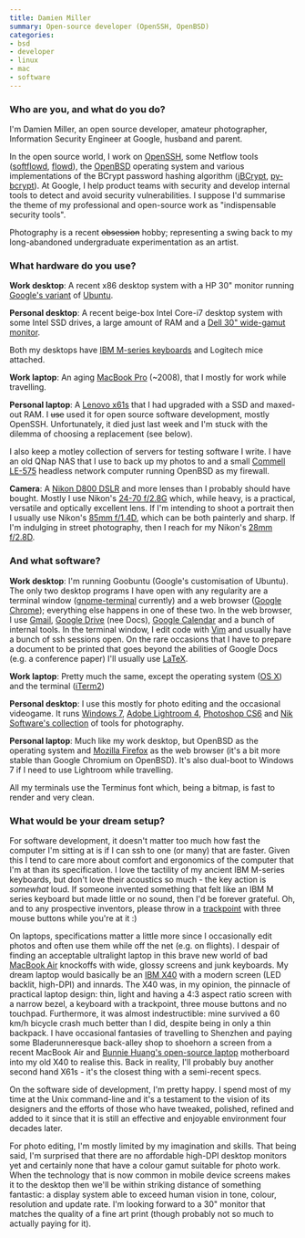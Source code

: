 ```yaml
---
title: Damien Miller
summary: Open-source developer (OpenSSH, OpenBSD)
categories:
- bsd
- developer
- linux
- mac
- software
---
```


### Who are you, and what do you do?

I'm Damien Miller, an open source developer, amateur photographer, Information Security Engineer at Google, husband and parent.

In the open source world, I work on [OpenSSH][], some Netflow tools ([softflowd][], [flowd][]), the [OpenBSD][] operating system and various implementations of the BCrypt password hashing algorithm ([jBCrypt][], [py-bcrypt][]). At Google, I help product teams with security and develop internal tools to detect and avoid security vulnerabilities. I suppose I'd summarise the theme of my professional and open-source work as "indispensable security tools".

Photography is a recent <strike>obsession</strike> hobby; representing a swing back to my long-abandoned undergraduate experimentation as an artist.

### What hardware do you use?

**Work desktop**: A recent x86 desktop system with a HP 30" monitor running [Google's variant][goobuntu] of [Ubuntu][].

**Personal desktop**: A recent beige-box Intel Core-i7 desktop system with some Intel SSD drives, a large amount of RAM and a [Dell 30" wide-gamut monitor][ultrasharp-u3011].

Both my desktops have [IBM M-series keyboards][model-m] and Logitech mice attached.

**Work laptop**: An aging [MacBook Pro][macbook-pro] (~2008), that I mostly for work while travelling.

**Personal laptop**: A [Lenovo x61s][thinkpad-x61s] that I had upgraded with a SSD and maxed-out RAM. I <strike>use</strike> used it for open source software development, mostly OpenSSH. Unfortunately, it died just last week and I'm stuck with the dilemma of choosing  a replacement (see below).

I also keep a motley collection of servers for testing software I write. I have an old QNap NAS that I use to back up my photos to and a small [Commell LE-575][le-575] headless network computer running OpenBSD as my firewall.

**Camera**: A [Nikon D800 DSLR][d800] and more lenses than I probably should have bought. Mostly I use Nikon's [24-70 f/2.8G][af-s-nikkor-24-70mm-f2.8g-ed] which, while heavy, is a practical, versatile and optically excellent lens. If I'm intending to shoot a portrait then I usually use Nikon's [85mm f/1.4D][af-nikkon-85mm-f2.8d-if], which can be both painterly and sharp. If I'm indulging in street photography, then I reach for my Nikon's [28mm f/2.8D][af-nikkor-28mm-f2.8d].

### And what software?

**Work desktop**: I'm running Goobuntu (Google's customisation of Ubuntu). The only two desktop programs I have open with any regularity are a terminal window ([gnome-terminal][] currently) and a web browser ([Google Chrome][chrome]); everything else happens in one of these two. In the web browser, I use [Gmail][], [Google Drive][google-docs] (nee Docs), [Google Calendar][google-calendar] and a bunch of internal tools. In the terminal window, I edit code with [Vim][] and usually have a bunch of ssh sessions open. On the rare occasions that I have to prepare a document to be printed that goes beyond the abilities of Google Docs (e.g. a conference paper) I'll usually use [LaTeX][].

**Work laptop**: Pretty much the same, except the operating system ([OS X][macos]) and the terminal ([iTerm2][])

**Personal desktop**: I use this mostly for photo editing and the occasional videogame. It runs [Windows 7][windows-7], [Adobe Lightroom 4][lightroom], [Photoshop CS6][photoshop] and [Nik Software's collection][nik-collection] of tools for photography.

**Personal laptop**: Much like my work desktop, but OpenBSD as the operating system and [Mozilla Firefox][firefox] as the web browser (it's a bit more stable than Google Chromium on OpenBSD). It's also dual-boot to Windows 7 if I need to use Lightroom while travelling.

All my terminals use the Terminus font which, being a bitmap, is fast to render and very clean.

### What would be your dream setup?

For software development, it doesn't matter too much how fast the computer I'm sitting at is if I can ssh to one (or many) that are faster. Given this I tend to care more about comfort and ergonomics of the computer that I'm at than its specification. I love the tactility of my ancient IBM M-series keyboards, but don't love their acoustics so much - the key action is _somewhat_ loud. If someone invented something that felt like an IBM M series keyboard but made little or no sound, then I'd be forever grateful. Oh, and to any prospective inventors, please throw in a [trackpoint](http://en.wikipedia.org/wiki/Trackpoint "The Wikipedia entry for Trackpoints.") with three mouse buttons while you're at it :)

On laptops, specifications matter a little more since I occasionally edit photos and often use them while off the net (e.g. on flights). I despair of finding an acceptable ultralight laptop in this brave new world of bad [MacBook Air][macbook-air] knockoffs with wide, glossy screens and junk keyboards. My dream laptop would basically be an [IBM X40][thinkpad-x40] with a modern screen (LED backlit, high-DPI) and innards. The X40 was, in my opinion, the pinnacle of practical laptop design: thin, light and having a 4:3 aspect ratio screen with a narrow bezel, a keyboard with a trackpoint, three mouse buttons and no touchpad. Furthermore, it was almost indestructible: mine survived a 60 km/h bicycle crash much better than I did, despite being in only a thin backpack. I have occasional fantasies of travelling to Shenzhen and paying some Bladerunneresque back-alley shop to shoehorn a screen from a recent MacBook Air and [Bunnie Huang's open-source laptop](http://www.bunniestudios.com/blog/?p=2686 "Bunnie's post on his own motherboard.") motherboard into my old X40 to realise this. Back in reality, I'll probably buy another second hand X61s - it's the closest thing with a semi-recent specs.

On the software side of development, I'm pretty happy. I spend most of my time at the Unix command-line and it's a testament to the vision of its designers and the efforts of those who have tweaked, polished, refined and added to it since that it is still an effective and enjoyable environment four decades later.

For photo editing, I'm mostly limited by my imagination and skills. That being said, I'm surprised that there are no affordable high-DPI desktop monitors yet and certainly none that have a colour gamut suitable for photo work. When the technology that is now common in mobile device screens makes it to the desktop then we'll be within striking distance of something fantastic: a display system able to exceed human vision in tone, colour, resolution and update rate. I'm looking forward to a 30" monitor that matches the quality of a fine art print (though probably not so much to actually paying for it).

[af-nikkon-85mm-f2.8d-if]: http://www.nikonusa.com/en/nikon-products/product/camera-lenses/af-nikkor-85mm-f%252f1.4d-if.html "A portrait lens."
[af-nikkor-28mm-f2.8d]: https://www.nikonusa.com/en/Nikon-Products/Product/Camera-Lenses/1922/AF-NIKKOR-28mm-f%252F2.8D.html "A lens for SLR cameras."
[af-s-nikkor-24-70mm-f2.8g-ed]: https://www.nikonusa.com/en/Nikon-Products/Product/Camera-Lenses/2164/AF-S-NIKKOR-24-70mm-f%252F2.8G-ED.html "A wide-angel zoom lens."
[d800]: https://www.amazon.com/Nikon-FX-Format-Digital-Camera-MODEL/dp/B0076AYNXM "A 36.3 megapixel DSLR."
[le-575]: http://www.commell.com.tw/Product/SBC/LE-575.HTM "A fanless embedded computer."
[macbook-air]: https://www.apple.com/macbook-air/ "A very thin laptop."
[macbook-pro]: https://www.apple.com/macbook-pro/ "A laptop."
[model-m]: https://en.wikipedia.org/wiki/Model_M_keyboard "A keyboard."
[thinkpad-x40]: http://www.thinkwiki.org/wiki/Category:X40 "A 12.1 inch PC laptop."
[thinkpad-x61s]: http://www.thinkwiki.org/wiki/Category:X61s "A 12.1 inch PC laptop."
[ultrasharp-u3011]: https://www.amazon.com/Dell-UltraSharp-30-Inch-PremierColor-Monitor/dp/B00C2RPW8O "A 30 inch LCD screen."
[chrome]: https://www.google.com/intl/en/chrome/browser/ "A WebKit-based browser, where each tab runs in its own thread."
[firefox]: https://www.mozilla.org/en-US/firefox/new/ "A cross-platform open-source web browser."
[flowd]: https://code.google.com/archive/p/flowd "A NetFlow collector."
[gmail]: https://mail.google.com/mail/ "Web-based email."
[gnome-terminal]: https://en.wikipedia.org/wiki/GNOME_Terminal "A terminal application."
[goobuntu]: https://en.wikipedia.org/wiki/Goobuntu "Google's own version of Ubuntu."
[google-calendar]: https://en.wikipedia.org/wiki/Google_Calendar "A web-based calendar client."
[google-docs]: https://en.wikipedia.org/wiki/Google_Docs "A web-based office suite."
[iterm2]: https://iterm2.com/ "An alternative terminal application for Mac OS X."
[jbcrypt]: http://www.mindrot.org/projects/jBCrypt/ "A Java implementation of BCrypt."
[latex]: https://www.latex-project.org/ "Typesetting software."
[lightroom]: https://www.adobe.com/products/photoshop-lightroom.html "Photo management and editing software."
[macos]: https://en.wikipedia.org/wiki/MacOS "An operating system for Mac hardware."
[nik-collection]: https://www.google.com/nikcollection/ "A collection of photo-editing plugins for Photoshop/Lightroom."
[openbsd]: http://www.openbsd.org/ "An open-source operating system emphasising security and cryptography."
[openssh]: http://www.openssh.com/ "A popular collection of SSH tools."
[photoshop]: https://www.adobe.com/products/photoshop.html "A bitmap image editor."
[py-bcrypt]: https://code.google.com/archive/p/py-bcrypt "A Python implementation of BCrypt."
[softflowd]: https://code.google.com/archive/p/softflowd "A network traffic analyser."
[ubuntu]: https://www.ubuntu.com/ "A Unix distribution."
[vim]: https://www.vim.org/ "A command-line text editor."
[windows-7]: https://en.wikipedia.org/wiki/Windows_7 "An operating system."
